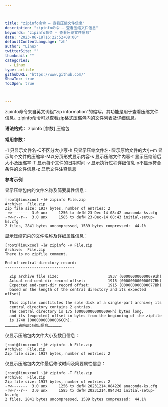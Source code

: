 ```yaml
---



title: "zipinfo命令 – 查看压缩文件信息"
description: "zipinfo命令 – 查看压缩文件信息"
keywords: "zipinfo命令 – 查看压缩文件信息"
date: "2023-06-18T16:22:52+08:00"
defaultContentLanguage: "zh"
author: "Linux"
twitterSite: ""
thumbnail: ""
categories:
  - Linux
type: article
githubURL: "https://www.github.com/"
ShowToc: true
TocOpen: true



---
```


zipinfo命令来自英文词组“zip information”的缩写，其功能是用于查看压缩文件信息。zipinfo命令可以查看zip格式压缩包内的文件列表及详细信息。

**语法格式：** zipinfo [参数] 压缩包

**常用参数：**

-1 只显示文件名-C不区分大小写-h 只显示压缩文件名-l显示原始文件的大小-m 显示每个文件的压缩率-M以分页形式显示内容-s 显示压缩文件内容-t 显示压缩前后大小及压缩率-T 显示每个文件的日期时间-v 显示执行过程详细信息-x不显示符合条件的文件信息-z 显示文件注释信息

**参考示例**

显示压缩包内的文件名称及简要属性信息：

```
[root@linuxcool ~]# zipinfo File.zip
Archive:  File.zip
Zip file size: 1937 bytes, number of entries: 2
-rw-------  3.0 unx     1256 tx defN 23-Dec-14 08:42 anaconda-ks.cfg
-rw-r--r--  3.0 unx     1585 tx defN 23-Dec-14 08:43 initial-setup-ks.cfg
2 files, 2841 bytes uncompressed, 1589 bytes compressed:  44.1%
```

显示压缩包内的文件名称及详细属性信息：

```
[root@linuxcool ~]# zipinfo -v File.zip
Archive:  File.zip
There is no zipfile comment.

End-of-central-directory record:
-------------------------------

  Zip archive file size:                      1937 (0000000000000791h)
  Actual end-cent-dir record offset:          1915 (000000000000077Bh)
  Expected end-cent-dir record offset:        1915 (000000000000077Bh)
  based on the length of the central directory and its expected offset)

  This zipfile constitutes the sole disk of a single-part archive; its
  central directory contains 2 entries.
  The central directory is 175 (00000000000000AFh) bytes long,
  and its (expected) offset in bytes from the beginning of the zipfile
  is 1740 (00000000000006CCh).
………………省略部分输出信息………………
```

仅显示压缩包内文件大小及数目信息：

```
[root@linuxcool ~]# zipinfo -h File.zip
Archive:  File.zip
Zip file size: 1937 bytes, number of entries: 2
```

仅显示压缩包内文件最后修改时间及简要属性信息：

```
[root@linuxcool ~]# zipinfo -T File.zip
Archive:  File.zip
Zip file size: 1937 bytes, number of entries: 2
-rw-------  3.0 unx     1256 tx defN 20231214.084220 anaconda-ks.cfg
-rw-r--r--  3.0 unx     1585 tx defN 20231214.084343 initial-setup-ks.cfg
2 files, 2841 bytes uncompressed, 1589 bytes compressed:  44.1%
```